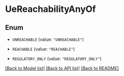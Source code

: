 # UeReachabilityAnyOf

## Enum


* `UNREACHABLE` (value: `"UNREACHABLE"`)

* `REACHABLE` (value: `"REACHABLE"`)

* `REGULATORY_ONLY` (value: `"REGULATORY_ONLY"`)


[[Back to Model list]](../README.md#documentation-for-models) [[Back to API list]](../README.md#documentation-for-api-endpoints) [[Back to README]](../README.md)



